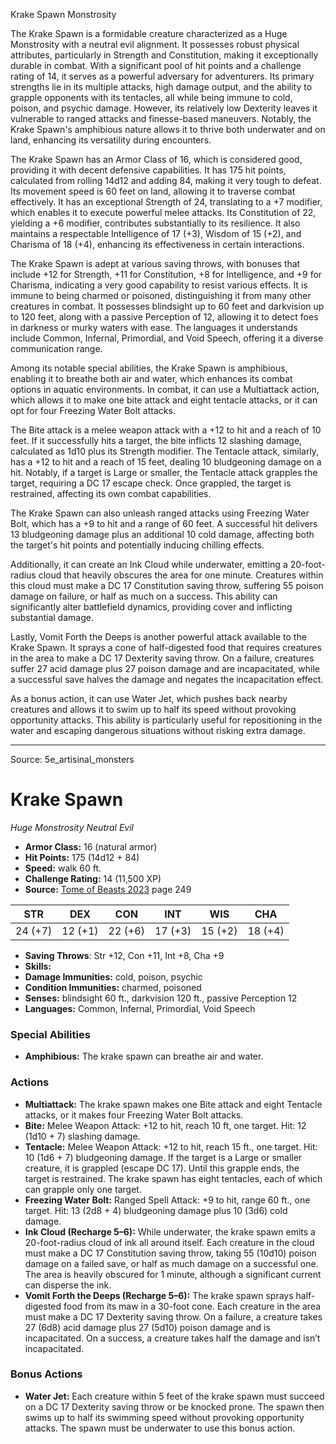 <MonsterName/>Krake Spawn</MonsterName>
<CreatureType/>Monstrosity</CreatureType>

<summary>The Krake Spawn is a formidable creature characterized as a Huge Monstrosity with a neutral evil alignment. It possesses robust physical attributes, particularly in Strength and Constitution, making it exceptionally durable in combat. With a significant pool of hit points and a challenge rating of 14, it serves as a powerful adversary for adventurers. Its primary strengths lie in its multiple attacks, high damage output, and the ability to grapple opponents with its tentacles, all while being immune to cold, poison, and psychic damage. However, its relatively low Dexterity leaves it vulnerable to ranged attacks and finesse-based maneuvers. Notably, the Krake Spawn's amphibious nature allows it to thrive both underwater and on land, enhancing its versatility during encounters.</summary>

<detail>

The Krake Spawn has an Armor Class of 16, which is considered good, providing it with decent defensive capabilities. It has 175 hit points, calculated from rolling 14d12 and adding 84, making it very tough to defeat. Its movement speed is 60 feet on land, allowing it to traverse combat effectively. It has an exceptional Strength of 24, translating to a +7 modifier, which enables it to execute powerful melee attacks. Its Constitution of 22, yielding a +6 modifier, contributes substantially to its resilience. It also maintains a respectable Intelligence of 17 (+3), Wisdom of 15 (+2), and Charisma of 18 (+4), enhancing its effectiveness in certain interactions. 

The Krake Spawn is adept at various saving throws, with bonuses that include +12 for Strength, +11 for Constitution, +8 for Intelligence, and +9 for Charisma, indicating a very good capability to resist various effects. It is immune to being charmed or poisoned, distinguishing it from many other creatures in combat. It possesses blindsight up to 60 feet and darkvision up to 120 feet, along with a passive Perception of 12, allowing it to detect foes in darkness or murky waters with ease. The languages it understands include Common, Infernal, Primordial, and Void Speech, offering it a diverse communication range.

Among its notable special abilities, the Krake Spawn is amphibious, enabling it to breathe both air and water, which enhances its combat options in aquatic environments. In combat, it can use a Multiattack action, which allows it to make one bite attack and eight tentacle attacks, or it can opt for four Freezing Water Bolt attacks.

The Bite attack is a melee weapon attack with a +12 to hit and a reach of 10 feet. If it successfully hits a target, the bite inflicts 12 slashing damage, calculated as 1d10 plus its Strength modifier. The Tentacle attack, similarly, has a +12 to hit and a reach of 15 feet, dealing 10 bludgeoning damage on a hit. Notably, if a target is Large or smaller, the Tentacle attack grapples the target, requiring a DC 17 escape check. Once grappled, the target is restrained, affecting its own combat capabilities.

The Krake Spawn can also unleash ranged attacks using Freezing Water Bolt, which has a +9 to hit and a range of 60 feet. A successful hit delivers 13 bludgeoning damage plus an additional 10 cold damage, affecting both the target's hit points and potentially inducing chilling effects.

Additionally, it can create an Ink Cloud while underwater, emitting a 20-foot-radius cloud that heavily obscures the area for one minute. Creatures within this cloud must make a DC 17 Constitution saving throw, suffering 55 poison damage on failure, or half as much on a success. This ability can significantly alter battlefield dynamics, providing cover and inflicting substantial damage.

Lastly, Vomit Forth the Deeps is another powerful attack available to the Krake Spawn. It sprays a cone of half-digested food that requires creatures in the area to make a DC 17 Dexterity saving throw. On a failure, creatures suffer 27 acid damage plus 27 poison damage and are incapacitated, while a successful save halves the damage and negates the incapacitation effect.

As a bonus action, it can use Water Jet, which pushes back nearby creatures and allows it to swim up to half its speed without provoking opportunity attacks. This ability is particularly useful for repositioning in the water and escaping dangerous situations without risking extra damage.</detail>



---

Source: 5e_artisinal_monsters

# Krake Spawn

*Huge* *Monstrosity* *Neutral Evil*

- **Armor Class:** 16 (natural armor)
- **Hit Points:** 175 (14d12 + 84)
- **Speed:** walk 60 ft.
- **Challenge Rating:** 14 (11,500 XP)
- **Source:** [Tome of Beasts 2023](https://koboldpress.com/kpstore/product/tome-of-beasts-1-2023-edition/) page 249

| STR | DEX | CON | INT | WIS | CHA |
| --- | --- | --- | --- | --- | --- |
| 24 (+7) | 12 (+1) | 22 (+6) | 17 (+3) | 15 (+2) | 18 (+4) |

- **Saving Throws**: Str +12, Con +11, Int +8, Cha +9
- **Skills:** 
- **Damage Immunities:** cold, poison, psychic
- **Condition Immunities:** charmed, poisoned
- **Senses:** blindsight 60 ft., darkvision 120 ft., passive Perception 12
- **Languages:** Common, Infernal, Primordial, Void Speech

### Special Abilities

- **Amphibious:** The krake spawn can breathe air and water.

### Actions

- **Multiattack:** The krake spawn makes one Bite attack and eight Tentacle attacks, or it makes four Freezing Water Bolt attacks.
- **Bite:** Melee Weapon Attack: +12 to hit, reach 10 ft, one target. Hit: 12 (1d10 + 7) slashing damage.
- **Tentacle:** Melee Weapon Attack: +12 to hit, reach 15 ft., one target. Hit: 10 (1d6 + 7) bludgeoning damage. If the target is a Large or smaller creature, it is grappled (escape DC 17). Until this grapple ends, the target is restrained. The krake spawn has eight tentacles, each of which can grapple only one target.
- **Freezing Water Bolt:** Ranged Spell Attack: +9 to hit, range 60 ft., one target. Hit: 13 (2d8 + 4) bludgeoning damage plus 10 (3d6) cold damage.
- **Ink Cloud (Recharge 5–6):** While underwater, the krake spawn emits a 20-foot-radius cloud of ink all around itself. Each creature in the cloud must make a DC 17 Constitution saving throw, taking 55 (10d10) poison damage on a failed save, or half as much damage on a successful one. The area is heavily obscured for 1 minute, although a significant current can disperse the ink.
- **Vomit Forth the Deeps (Recharge 5–6):** The krake spawn sprays half-digested food from its maw in a 30-foot cone. Each creature in the area must make a DC 17 Dexterity saving throw. On a failure, a creature takes 27 (6d8) acid damage plus 27 (5d10) poison damage and is incapacitated. On a success, a creature takes half the damage and isn’t incapacitated.

### Bonus Actions

- **Water Jet:** Each creature within 5 feet of the krake spawn must succeed on a DC 17 Dexterity saving throw or be knocked prone. The spawn then swims up to half its swimming speed without provoking opportunity attacks. The spawn must be underwater to use this bonus action.


